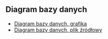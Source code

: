 ## Diagram bazy danych

- [Diagram bazy danych, grafika](./db.jpg)
- [Diagram bazy danych, plik źródłowy](./db.dia)
